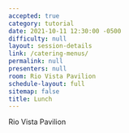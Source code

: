 ```yaml
---
accepted: true
category: tutorial
date: 2021-10-11 12:30:00 -0500
difficulty: null
layout: session-details
link: /catering-menus/
permalink: null
presenters: null
room: Rio Vista Pavilion
schedule-layout: full
sitemap: false
title: Lunch
---
```


Rio Vista Pavilion

